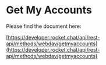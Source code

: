 # Get My Accounts

Please find the document here: 

[https://developer.rocket.chat/api/rest-api/methods/webdav/getmyaccounts](https://developer.rocket.chat/api/rest-api/methods/webdav/getmyaccounts)

